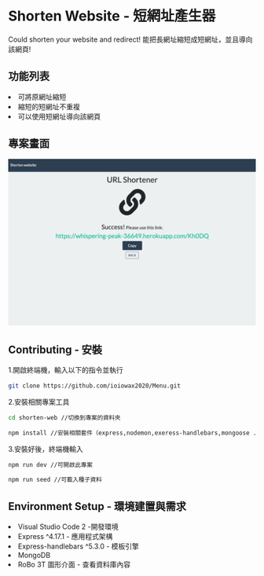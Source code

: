 <h1>Shorten Website - 短網址產生器</h1>

<span>
Could shorten your website and redirect!
能把長網址縮短成短網址，並且導向該網頁!</span>

<h2>功能列表</h2>


<li>可將原網址縮短</li>
<li>縮短的短網址不重複</li>
<li>可以使用短網址導向該網頁</li>


<h2>專案畫面</h2>

![image](https://raw.githubusercontent.com/ioiowax2020/ShortenWeb/master/public/stylesheets/result.png)


<h2>Contributing - 安裝</h2>
<span>1.開啟終端機，輸入以下的指令並執行</span>

```bash
git clone https://github.com/ioiowax2020/Menu.git
```

<span>2.安裝相關專案工具</span>
```bash
cd shorten-web //切換到專案的資料夾
```
```bash
npm install //安裝相關套件（express,nodemon,exeress-handlebars,mongoose ....)
```

<span>3.安裝好後，終端機輸入</span>
```bash
npm run dev //可開啟此專案
```
```bash
npm run seed //可載入種子資料
```

<h2>Environment Setup - 環境建置與需求</h2>
<li>Visual Studio Code 2 -開發環境</li>
<li>Express ^4.17.1 - 應用程式架構</li>
<li>Express-handlebars ^5.3.0 - 模板引擎</li>
<li>MongoDB </li>
<li>RoBo 3T 圖形介面 - 查看資料庫內容</li>

